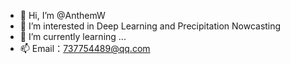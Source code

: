 - 👋 Hi, I’m @AnthemW
- 👀 I’m interested in Deep Learning and Precipitation Nowcasting
- 🌱 I’m currently learning ...
- 📫 Email：737754489@qq.com

<!---
AnthemW/AnthemW is a ✨ special ✨ repository because its `README.md` (this file) appears on your GitHub profile.
You can click the Preview link to take a look at your changes.
--->
